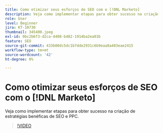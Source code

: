 ```yaml
---
title: Como otimizar seus esforços de SEO com o [!DNL Marketo]
description: Veja como implementar etapas para obter sucesso na criação de estratégias benéficas de SEO e PPC.
role: User
level: Beginner
jira: KT-10730
thumbnail: 345400.jpeg
exl-id: 9bc2b6f3-d2ca-4408-b482-1914ba2ea01b
feature: SEO
source-git-commit: 433b00dc5dc1b7dde2931c6b9eaa8a403eae2415
workflow-type: tm+mt
source-wordcount: '42'
ht-degree: 0%

---
```


# Como otimizar seus esforços de SEO com o [!DNL Marketo]

Veja como implementar etapas para obter sucesso na criação de estratégias benéficas de SEO e PPC.

>[!VIDEO](https://video.tv.adobe.com/v/345400/?quality=12&learn=on)
